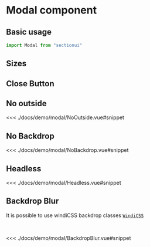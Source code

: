 <script setup lang="ts">

import demoSizes from "./demo/Sizes.vue"
import demoCloseButton from "./demo/CloseButton.vue"
import demoNoBackdrop from "./demo/NoBackdrop.vue"
import demoNoOutside from "./demo/NoOutside.vue"
import demoHeadless from "./demo/Headless.vue"
import demoBackdropBlur from "./demo/BackdropBlur.vue"

</script>

# Modal component


## Basic usage

```ts
import Modal from "sectionui"
```

## Sizes
<demoSizes/>

## Close Button
<demoCloseButton/>



## No outside


<demoNoOutside/>

<<< ./docs/demo/modal/NoOutside.vue#snippet

## No Backdrop

<demoNoBackdrop/>

<<< ./docs/demo/modal/NoBackdrop.vue#snippet

## Headless


<demoHeadless/>

<<< ./docs/demo/modal/Headless.vue#snippet

## Backdrop Blur

It is possible to use windiCSS backdrop classes <code><span class="hover:underline text-primary-200">[WindiCSS](https://windicss.org/utilities/filters/backdrop-filter.html)</span></code>

<br />

<demoBackdropBlur/>

<<< ./docs/demo/modal/BackdropBlur.vue#snippet


